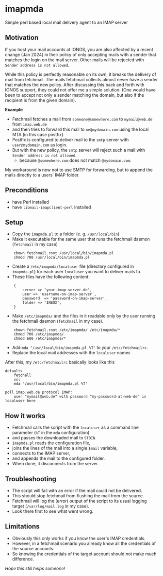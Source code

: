 # imapmda
Simple perl based local mail delivery agent to an IMAP server

## Motivation

If you host your mail accounts at IONOS, you are also affected by a recent change (Jan 2024) in their policy of only accepting mails with a sender that matches the login on the mail server. Other mails will be rejected with `Sender address is not allowed`.

While this policy is perfectly reasonable on its own, it breaks the delivery of mail from fetchmail. 
The mails fetchmail collects almost never have a sender that matches the new policy. 
After discussing this back and forth with IONOS support, they could not offer me a simple solution. (One would have been to accept not only a sender matching the domain, but also if the recipient is from the given domain).

**Example**

* Fetchmail fetches a mail from `someone@somewhere.com` to `mymail@web.de` from `imap.web.de`
* and then tries to forward this mail to `me@mydomain.com` using the local MTA (in this case postfix).
* Postfix is configured to deliver mail to the `smtp` server with `user@mydomain.com` as login.
* But with the new policy, the `smtp` server will reject such a mail with `Sender address is not allowed`.
    * because `@somewhere.com` does not match `@mydomain.com`.

My workaround is now not to use SMTP for forwarding, but to append the mails directly to a users' IMAP folder.

## Preconditions

* have Perl installed
* have `libmail-imapclient-perl` installed

## Setup

* Copy the `imapmda.pl` to a folder (e. g. `/usr/local/bin`)
* Make it executable for the same user that runs the fetchmail daemon (`fetchmail` in my case)

```
    chown fetchmail.root /usr/local/bin/imapmda.pl
    chmod 700 /usr/local/bin/imapmda.pl
```

* Create a `/etc/imapmda/localuser` file (directory configured in `imapmda.pl`) for each user `localuser` you want to deliver mails to.
* These files have the following content:

```
    {
        server => 'your.imap.server.de',
        user => 'username-on-imap-server',
        password  => 'password-on-imap-server',
        folder => 'INBOX',
    }
```

* Make `/etc/imapmda/` and the files in it readable only by the user running the fetchmail daemon (`fetchmail` in my case).

```
    chown fetchmail.root /etc/imapmda/ /etc/imapmda/*
    chmod 700 /etc/imapmda/
    chmod 600 /etc/imapmda/*
```

* Add `mda "/usr/local/bin/imapmda.pl %T"` to your `/etc/fetchmailrc`.
* Replace the local mail addresses with the `localuser` names

After this, my `/etc/fetchmailrc` basically looks like this

    defaults
        fetchall
        ssl
        mda "/usr/local/bin/imapmda.pl %T"

    poll imap.web.de protocol IMAP:
        user "mymail@web.de" with password "my-password-at-web-de" is localuser here

## How it works

* Fetchmail calls the script with the `localuser` as a command line parameter (`%T` in the `mda` configuration)
* and passes the downloaded mail to `STDIN`.
* `imapmda.pl` reads the configuration file,
* joins the lines of the mail into a single `$mail` variable,
* connects to the IMAP server,
* and appends the mail to the configured folder.
* When done, it disconnects from the server.

## Troubleshooting

* The script will fail with an error if the mail could not be delivered. 
* This should stop fetchmail from flushing the mail from the source.
* Fetchmail will log the (error) output of the script to its usual logging target (`/var/log/mail.log` in my case).
* Look there first to see what went wrong.

## Limitations

* Obviously this only works if you know the user's IMAP credentials. 
* However, in a fetchmail scenario you already know all the credentials of the source accounts.
* So knowing the credentials of the target account should not make much difference.

*Hope this still helps someone!*
